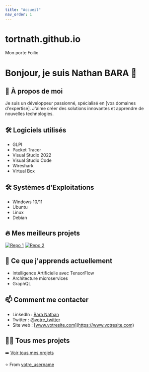 ```yaml
---
title: "Accueil"
nav_order: 1
---
```


# tortnath.github.io

Mon porte Foilio

# Bonjour, je suis Nathan BARA 👋

## 🚀 À propos de moi
Je suis un développeur passionné, spécialisé en [vos domaines d'expertise]. J'aime créer des solutions innovantes et apprendre de nouvelles technologies.

## 🛠 Logiciels utilisés
- GLPI
- Packet Tracer
- Visual Studio 2022
- Visual Studio Code
- Wireshark
- Virtual Box

## 🛠 Systèmes d'Exploitations
- Windows 10/11
- Ubuntu
- Linux
- Debian

## 🔥 Mes meilleurs projets
[![Repo 1](https://github-readme-stats.vercel.app/api/pin/?username=votre_username&repo=nom_repo_1)](https://github.com/votre_username/nom_repo_1)
[![Repo 2](https://github-readme-stats.vercel.app/api/pin/?username=votre_username&repo=nom_repo_2)](https://github.com/votre_username/nom_repo_2)

## 🌱 Ce que j'apprends actuellement
- Intelligence Artificielle avec TensorFlow
- Architecture microservices
- GraphQL

## 📫 Comment me contacter
- LinkedIn : [Bara Nathan](https://www.linkedin.com/in/nathan-bara-628211356/)
- Twitter : [@votre_twitter](https://twitter.com/votre_twitter)
- Site web : [www.votresite.com](https://www.votresite.com)

## 👨‍💻 Tous mes projets
➡️ [Voir tous mes projets](https://github.com/votre_username?tab=repositories)

⭐️ From [votre_username](https://tortnath.github.io/#tortnathgithubio)

